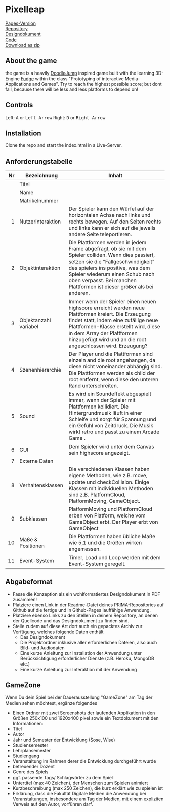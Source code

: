 # Pixelleap
  
[Pages-Version](https://johannschulenburg.github.io/PixelLeap/)  
[Repository](https://github.com/JohannSchulenburg/PixelLeap)  
[Designdokument](https://github.com/JohannSchulenburg/PixelLeap/blob/main/documents/Designdokument.pdf)  
[Code](https://github.com/johannschulenburg/PixelLeap/tree/main/typescript)  
[Download as zip](https://github.com/JohannSchulenburg/PixelLeap/archive/main.zip)  
  
## About the game
  
the game is a heavily [DoodleJump](https://play.google.com/store/apps/details?id=com.lima.doodlejump&hl=en&gl=us) inspired game built with the learning 3D-Engine [Fudge](https://github.com/JirkaDellOro/FUDGE) within the class "Prototyping of interactive Media-Applications and Games". Try to reach the highest possible score; but dont fall, because there will be less and less platforms to depend on!

  
## Controls
  
Left:   <kbd>A</kbd> or <kbd>Left Arrow</kbd>
Right:  <kbd>D</kbd> or <kbd>Right Arrow</kbd>  

  
## Installation

Clone the repo and start the index.html in a Live-Server.
  
## Anforderungstabelle

| Nr | Bezeichnung           | Inhalt                                                                                                                                                                                                                                                                         |
|---:|-----------------------|--------------------------------------------------------------------------------------------------------------------------------------------------------------------------------------------------------------------------------------------------------------------------------|
|    | Titel                 |
|    | Name                  |
|    | Matrikelnummer        |
|  1 | Nutzerinteraktion     | Der Spieler kann den Würfel auf der horizontalen Achse nach links und rechts bewegen. Auf den Seiten rechts und links kann er sich auf die jeweils andere Seite teleportieren.                                                                                                                                                 |
|  2 | Objektinteraktion     | Die Plattformen werden in jedem Frame abgefragt, ob sie mit dem Spieler colliden. Wenn dies passiert, setzen sie die "Fallgeschwindigkeit" des spielers ins positive, was dem Spieler wiederum einen Schub nach oben verpasst. Bei manchen Plattformen ist dieser größer als bei anderen.                                                                                                                                                                                  |
|  3 | Objektanzahl variabel | Immer wenn der Spieler einen neuen highscore erreicht werden neue Plattformen kreiert. Die Erzeugung findet statt, indem eine zufällige neue Plattformen-Klasse erstellt wird, diese in dem Array der Plattformen hinzugefügt wird und an die root angeschlossen wird. Erzeugung?                                                                                                                                                      |
|  4 | Szenenhierarchie      | Der Player und die Plattformen sind einzeln and die root angehangen, da diese nicht voneinander abhängig sind. Die Plattformen werden als child der root entfernt, wenn diese den unteren Rand unterschreiten.                                                                                                                                                          |
|  5 | Sound                 | Es wird ein Soundeffekt abgespielt immer, wenn der Spieler mit Plattformen kollidiert. Die Hintergrundmusik läuft in einer Schleife und sorgt für Spannung und ein Gefühl von Zeitdruck. Die Musik wirkt retro und passt zu einem Arcade Game .                                                            |
|  6 | GUI                   | Dem Spieler wird unter dem Canvas sein highscore angezeigt.                                                                                   |
|  7 | Externe Daten         |                                                                                  |
|  8 | Verhaltensklassen     | Die verschiedenen Klassen haben eigene Methoden, wie z.B. move, update und checkCollision. Einige Klassen mit individuellen Methoden sind z.B. PlatformCloud, PlatformMoving, GameObject.                                                                                          |
|  9 | Subklassen            | PlatformMoving und PlatformCloud erben von Platform, welche vom GameObject erbt. Der Player erbt von GameObject |
| 10 | Maße & Positionen     | Die Plattformen haben übliche Maße wie 5,1 und die Größen wirken angemessen.                                                               |
| 11 | Event-System          | Timer, Load und Loop werden mit dem Event-System geregelt.                                                                                                                                                                                |

## Abgabeformat
* Fasse die Konzeption als ein wohlformatiertes Designdokument in PDF zusammen!
* Platziere einen Link in der Readme-Datei deines PRIMA-Repositories auf Github auf die fertige und in Github-Pages lauffähige Anwendung.
* Platziere ebenso Links zu den Stellen in deinem Repository, an denen der Quellcode und das Designdokument zu finden sind.
* Stelle zudem auf diese Art dort auch ein gepacktes Archiv zur Verfügung, welches folgende Daten enthält
  * Das Designdokument 
  * Die Projektordner inklusive aller erforderlichen Dateien, also auch Bild- und Audiodaten
  * Eine kurze Anleitung zur Installation der Anwendung unter Berücksichtigung erforderlicher Dienste (z.B. Heroku, MongoDB etc.) 
  * Eine kurze Anleitung zur Interaktion mit der Anwendung

## GameZone
Wenn Du dein Spiel bei der Dauerausstellung "GameZone" am Tag der Medien sehen möchtest, ergänze folgendes  
* Einen Ordner mit zwei Screenshots der laufenden Applikation in den Größen 250x100 und 1920x400 pixel sowie ein Textdokument mit den Informationen:
* Titel
* Autor
* Jahr und Semester der Entwicklung (Sose, Wise)
* Studiensemester
* Lehrplansemester
* Studiengang
* Veranstaltung im Rahmen derer die Entwicklung durchgeführt wurde
* betreuender Dozent
* Genre des Spiels
* ggf. passende Tags/ Schlagwörter zu dem Spiel
* Untertitel (max 40 Zeichen), der Menschen zum Spielen animiert
* Kurzbeschreibung (max 250 Zeichen), die kurz erklärt wie zu spielen ist
* Erklärung, dass die Fakultät Digitale Medien die Anwendung bei Veranstaltungen, insbesondere am Tag der Medien, mit einem expliziten Verweis auf den Autor, vorführen darf.
